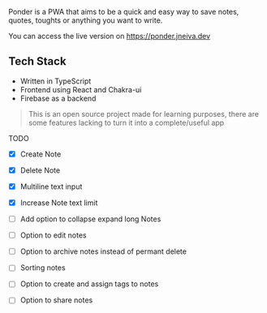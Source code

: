 Ponder is a PWA that aims to be a quick and easy way to save notes, quotes, toughts or anything you want to write.

You can access the live version on https://ponder.jneiva.dev

## Tech Stack
- Written in TypeScript
- Frontend using React and Chakra-ui
- Firebase as a backend 

> This is an open source project made for learning purposes, there are some features lacking to turn it into a complete/useful app


TODO
- [x] Create Note
- [x] Delete Note
- [x] Multiline text input
- [x] Increase Note text limit
- [ ] Add option to collapse expand long Notes
- [ ] Option to edit notes
- [ ] Option to archive notes instead of permant delete
- [ ] Sorting notes
- [ ] Option to create and assign tags to notes
- [ ] Option to share notes


